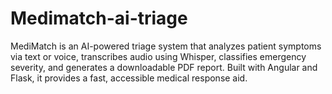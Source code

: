 # Medimatch-ai-triage
MediMatch is an AI-powered triage system that analyzes patient symptoms via text or voice, transcribes audio using Whisper, classifies emergency severity, and generates a downloadable PDF report. Built with Angular and Flask, it provides a fast, accessible medical response aid.

